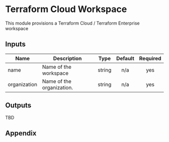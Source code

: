 
# Terraform Cloud Workspace

This module provisions a Terraform Cloud / Terraform Enterprise workspace

<!-- BEGINNING OF PRE-COMMIT-TERRAFORM DOCS HOOK -->
## Inputs

| Name | Description | Type | Default | Required |
|------|-------------|:----:|:-----:|:-----:|
| name | Name of the workspace | string | n/a | yes |
| organization | Name of the organization. | string | n/a | yes |


## Outputs

TBD


## Appendix
